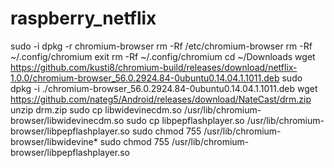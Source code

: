 # raspberry_netflix

sudo -i
dpkg -r chromium-browser
rm -Rf /etc/chromium-browser
rm -Rf ~/.config/chromium
exit
rm -Rf ~/.config/chromium
cd ~/Downloads
wget https://github.com/kusti8/chromium-build/releases/download/netflix-1.0.0/chromium-browser_56.0.2924.84-0ubuntu0.14.04.1.1011.deb
sudo dpkg -i ./chromium-browser_56.0.2924.84-0ubuntu0.14.04.1.1011.deb
wget https://github.com/nateg5/Android/releases/download/NateCast/drm.zip
unzip drm.zip
sudo cp libwidevinecdm.so /usr/lib/chromium-browser/libwidevinecdm.so
sudo cp libpepflashplayer.so /usr/lib/chromium-browser/libpepflashplayer.so
sudo chmod 755 /usr/lib/chromium-browser/libwidevine*
sudo chmod 755 /usr/lib/chromium-browser/libpepflashplayer.so
